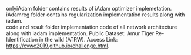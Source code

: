 onlyiAdam folder contains results of iAdam optimizer implemetation.  
iAdamreg folder contains regularization implementation results along with iadam.  
code and result folder implementation code of all network architecture along with iadam implementation. 
Public Dataset: Amur Tiger Re-Identification in the wild (ATRW). 
Access Link: https://cvwc2019.github.io/challenge.html.


